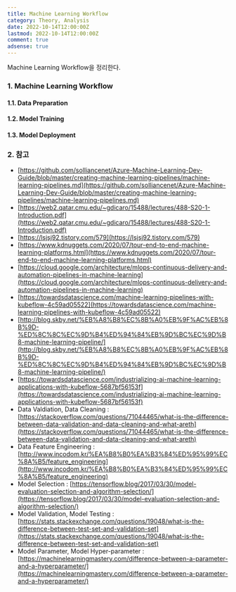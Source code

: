 ```yaml
---
title: Machine Learning Workflow
category: Theory, Analysis
date: 2022-10-14T12:00:00Z
lastmod: 2022-10-14T12:00:00Z
comment: true
adsense: true
---
```


Machine Learning Workflow을 정리한다.

### 1. Machine Learning Workflow

#### 1.1. Data Preparation

#### 1.2. Model Training

#### 1.3. Model Deployment

### 2. 참고

* [https://github.com/solliancenet/Azure-Machine-Learning-Dev-Guide/blob/master/creating-machine-learning-pipelines/machine-learning-pipelines.md](https://github.com/solliancenet/Azure-Machine-Learning-Dev-Guide/blob/master/creating-machine-learning-pipelines/machine-learning-pipelines.md)
* [https://web2.qatar.cmu.edu/~gdicaro/15488/lectures/488-S20-1-Introduction.pdf](https://web2.qatar.cmu.edu/~gdicaro/15488/lectures/488-S20-1-Introduction.pdf)
* [https://lsjsj92.tistory.com/579](https://lsjsj92.tistory.com/579)
* [https://www.kdnuggets.com/2020/07/tour-end-to-end-machine-learning-platforms.html](https://www.kdnuggets.com/2020/07/tour-end-to-end-machine-learning-platforms.html)
* [https://cloud.google.com/architecture/mlops-continuous-delivery-and-automation-pipelines-in-machine-learning](https://cloud.google.com/architecture/mlops-continuous-delivery-and-automation-pipelines-in-machine-learning)
* [https://towardsdatascience.com/machine-learning-pipelines-with-kubeflow-4c59ad05522](https://towardsdatascience.com/machine-learning-pipelines-with-kubeflow-4c59ad05522)
* [http://blog.skby.net/%EB%A8%B8%EC%8B%A0%EB%9F%AC%EB%8B%9D-%ED%8C%8C%EC%9D%B4%ED%94%84%EB%9D%BC%EC%9D%B8-machine-learning-pipeline/](http://blog.skby.net/%EB%A8%B8%EC%8B%A0%EB%9F%AC%EB%8B%9D-%ED%8C%8C%EC%9D%B4%ED%94%84%EB%9D%BC%EC%9D%B8-machine-learning-pipeline/)
* [https://towardsdatascience.com/industrializing-ai-machine-learning-applications-with-kubeflow-5687bf56153f](https://towardsdatascience.com/industrializing-ai-machine-learning-applications-with-kubeflow-5687bf56153f)
* Data Valdiation, Data Cleaning : [https://stackoverflow.com/questions/71044465/what-is-the-difference-between-data-validation-and-data-cleaning-and-what-areth](https://stackoverflow.com/questions/71044465/what-is-the-difference-between-data-validation-and-data-cleaning-and-what-areth)
* Data Feature Engineering : [http://www.incodom.kr/%EA%B8%B0%EA%B3%84%ED%95%99%EC%8A%B5/feature_engineering](http://www.incodom.kr/%EA%B8%B0%EA%B3%84%ED%95%99%EC%8A%B5/feature_engineering)
* Model Selection : [https://tensorflow.blog/2017/03/30/model-evaluation-selection-and-algorithm-selection/](https://tensorflow.blog/2017/03/30/model-evaluation-selection-and-algorithm-selection/)
* Model Validation, Model Testing : [https://stats.stackexchange.com/questions/19048/what-is-the-difference-between-test-set-and-validation-set](https://stats.stackexchange.com/questions/19048/what-is-the-difference-between-test-set-and-validation-set)
* Model Parameter, Model Hyper-parameter : [https://machinelearningmastery.com/difference-between-a-parameter-and-a-hyperparameter/](https://machinelearningmastery.com/difference-between-a-parameter-and-a-hyperparameter/)
